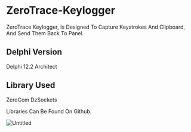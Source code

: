 # ZeroTrace-Keylogger
ZeroTrace Keylogger, Is Designed To Capture Keystrokes And Clipboard, And Send Them Back To Panel.

## Delphi Version
Delphi 12.2 Architect

## Library Used
ZeroCom
DzSockets

Libraries Can Be Found On Github.


![Untitled](https://github.com/user-attachments/assets/35440234-ae73-498d-ad7b-eae770317a05)

